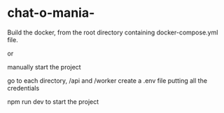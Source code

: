 ﻿# chat-o-mania-
Build the docker, from the root directory containing docker-compose.yml file.

or 

manually start the project 

go to each directory,
/api and /worker
create a .env file putting all the credentials 

npm run dev to start the project 

